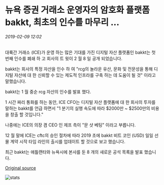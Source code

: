 # 뉴욕 증권 거래소 운영자의 암호화 플랫폼 bakkt, 최초의 인수를 마무리 ...

###### 2019-02-09 12:02

대륙간 거래소 (ICE)가 운영 하는 많은 기대를 가진 디지털 자산 플랫폼인 bakkt는 첫 번째 인수를 폐쇄 하 고 회사의 트 윗이 2 월 8 일 공개 되었습니다.

bakkt는 회사의 특정 자산을 인수 하 여 "rcg의 놀라운 유산, 문화 및 전문성을 통해 디지털 자산에 대 한 신뢰할 수 있는 제도적 인프라를 구축 하는 데 도움이 될 것" 이라고 말했습니다.

bakkt는 1 월 중순 rcg 자산의 인수를 발표 했다.

1 시간 짜리 통화를 하는 동안, ICE CFO는 디지털 자산 플랫폼에 대 한 회사의 투자를 말하는 bakkt를 언급 하면서 "1 분기의 실행 속도에 따라 $2000만 ~ $2500만의 비용을 창출 할 것입니다."

나중에는 ICE의 의장 겸 CEO 인 제프 측이 "문 샷 베팅" 이라고 부릅니다.

12 월 말에 ICE는 cftc의 승인 절차에 따라 2019 초에 bakkt 비트 코인 (USD) 일일 선물 계약 시작 타임 라인의 출시를 업데이트 할 것으로 보고 했습니다.

최근 bakkt는 애틀랜타와 뉴욕시에 본사를 둔 8 개의 새로운 공석 목록을 발표 했습니다.

[Original source](https://cointelegraph.com/news/nyse-operators-crypto-platform-bakkt-finalizes-its-first-acquisition)

![stats](https://c.statcounter.com/11760860/0/a89fa40b/1/ "stats")
